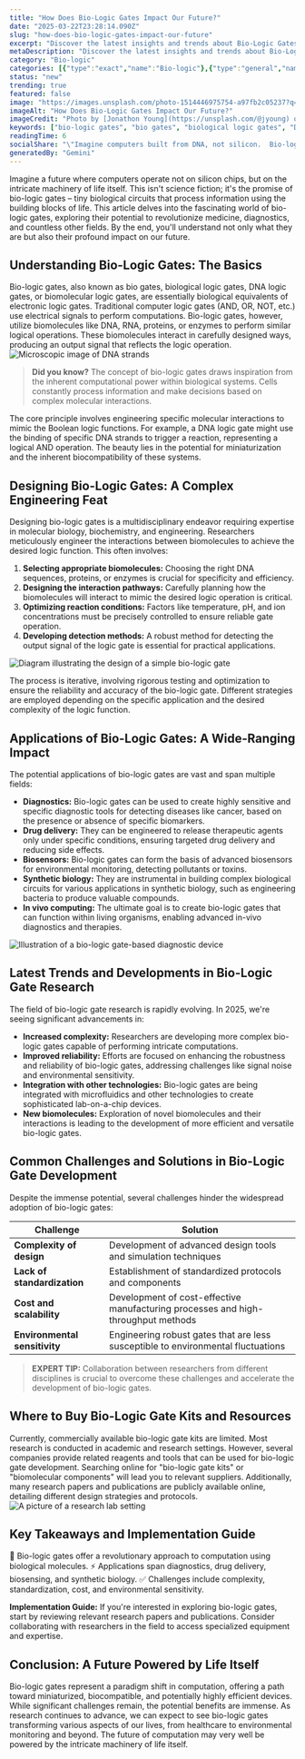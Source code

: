 ```yaml
---
title: "How Does Bio-Logic Gates Impact Our Future?"
date: "2025-03-22T23:28:14.090Z"
slug: "how-does-bio-logic-gates-impact-our-future"
excerpt: "Discover the latest insights and trends about Bio-Logic Gates. This comprehensive guide covers everything you need to know about Bio-Logic Gates in 2025."
metaDescription: "Discover the latest insights and trends about Bio-Logic Gates. This comprehensive guide covers everything you need to know about Bio-Logic Gates in 2025."
category: "Bio-logic"
categories: [{"type":"exact","name":"Bio-logic"},{"type":"general","name":"Synthetic Biology"},{"type":"medium","name":"Genetic Engineering"},{"type":"specific","name":"DNA Computing"},{"type":"niche","name":"Enzyme Kinetics"}]
status: "new"
trending: true
featured: false
image: "https://images.unsplash.com/photo-1514446975754-a97fb2c05237?q=85&w=1200&fit=max&fm=webp&auto=compress"
imageAlt: "How Does Bio-Logic Gates Impact Our Future?"
imageCredit: "Photo by [Jonathon Young](https://unsplash.com/@jyoung) on Unsplash"
keywords: ["bio-logic gates", "bio gates", "biological logic gates", "DNA logic gates", "biomolecular logic gates", "design bio logic gates", "buy bio logic gates", "applications of bio logic gates", "bio-logic gate research", "bio-logic gate kits"]
readingTime: 6
socialShare: "\"Imagine computers built from DNA, not silicon.  Bio-logic gates are poised to revolutionize technology and healthcare, ushering in an era of bio-computation.\""
generatedBy: "Gemini"
---
```




Imagine a future where computers operate not on silicon chips, but on the intricate machinery of life itself.  This isn't science fiction; it's the promise of bio-logic gates – tiny biological circuits that process information using the building blocks of life.  This article delves into the fascinating world of bio-logic gates, exploring their potential to revolutionize medicine, diagnostics, and countless other fields.  By the end, you'll understand not only what they are but also their profound impact on our future.

## Understanding Bio-Logic Gates: The Basics

Bio-logic gates, also known as bio gates, biological logic gates, DNA logic gates, or biomolecular logic gates, are essentially biological equivalents of electronic logic gates.  Traditional computer logic gates (AND, OR, NOT, etc.) use electrical signals to perform computations. Bio-logic gates, however, utilize biomolecules like DNA, RNA, proteins, or enzymes to perform similar logical operations.  These biomolecules interact in carefully designed ways, producing an output signal that reflects the logic operation. ![Microscopic image of DNA strands](https://images.unsplash.com/photo-1564123531124-f4ff6f8a319d?q=85&w=1200&fit=max&fm=webp&auto=compress)

> **Did you know?** The concept of bio-logic gates draws inspiration from the inherent computational power within biological systems. Cells constantly process information and make decisions based on complex molecular interactions.

The core principle involves engineering specific molecular interactions to mimic the Boolean logic functions. For example, a DNA logic gate might use the binding of specific DNA strands to trigger a reaction, representing a logical AND operation.  The beauty lies in the potential for miniaturization and the inherent biocompatibility of these systems.

## Designing Bio-Logic Gates: A Complex Engineering Feat

Designing bio-logic gates is a multidisciplinary endeavor requiring expertise in molecular biology, biochemistry, and engineering.  Researchers meticulously engineer the interactions between biomolecules to achieve the desired logic function. This often involves:

1. **Selecting appropriate biomolecules:** Choosing the right DNA sequences, proteins, or enzymes is crucial for specificity and efficiency.
2. **Designing the interaction pathways:** Carefully planning how the biomolecules will interact to mimic the desired logic operation is critical.
3. **Optimizing reaction conditions:**  Factors like temperature, pH, and ion concentrations must be precisely controlled to ensure reliable gate operation.
4. **Developing detection methods:**  A robust method for detecting the output signal of the logic gate is essential for practical applications.

![Diagram illustrating the design of a simple bio-logic gate](https://images.unsplash.com/photo-1600186447237-c31a3d133b88?q=85&w=1200&fit=max&fm=webp&auto=compress)

The process is iterative, involving rigorous testing and optimization to ensure the reliability and accuracy of the bio-logic gate.  Different strategies are employed depending on the specific application and the desired complexity of the logic function.

## Applications of Bio-Logic Gates: A Wide-Ranging Impact

The potential applications of bio-logic gates are vast and span multiple fields:

* **Diagnostics:** Bio-logic gates can be used to create highly sensitive and specific diagnostic tools for detecting diseases like cancer, based on the presence or absence of specific biomarkers.
* **Drug delivery:**  They can be engineered to release therapeutic agents only under specific conditions, ensuring targeted drug delivery and reducing side effects.
* **Biosensors:**  Bio-logic gates can form the basis of advanced biosensors for environmental monitoring, detecting pollutants or toxins.
* **Synthetic biology:**  They are instrumental in building complex biological circuits for various applications in synthetic biology, such as engineering bacteria to produce valuable compounds.
* **In vivo computing:**  The ultimate goal is to create bio-logic gates that can function within living organisms, enabling advanced in-vivo diagnostics and therapies.

![Illustration of a bio-logic gate-based diagnostic device](https://images.unsplash.com/photo-1514446975754-a97fb2c05237?q=85&w=1200&fit=max&fm=webp&auto=compress)

## Latest Trends and Developments in Bio-Logic Gate Research

The field of bio-logic gate research is rapidly evolving.  In 2025, we're seeing significant advancements in:

* **Increased complexity:**  Researchers are developing more complex bio-logic gates capable of performing intricate computations.
* **Improved reliability:**  Efforts are focused on enhancing the robustness and reliability of bio-logic gates, addressing challenges like signal noise and environmental sensitivity.
* **Integration with other technologies:**  Bio-logic gates are being integrated with microfluidics and other technologies to create sophisticated lab-on-a-chip devices.
* **New biomolecules:**  Exploration of novel biomolecules and their interactions is leading to the development of more efficient and versatile bio-logic gates.

## Common Challenges and Solutions in Bio-Logic Gate Development

Despite the immense potential, several challenges hinder the widespread adoption of bio-logic gates:

| Challenge                     | Solution                                                                        |
|------------------------------|---------------------------------------------------------------------------------|
| **Complexity of design**      | Development of advanced design tools and simulation techniques                    |
| **Lack of standardization**   | Establishment of standardized protocols and components                             |
| **Cost and scalability**      | Development of cost-effective manufacturing processes and high-throughput methods |
| **Environmental sensitivity** | Engineering robust gates that are less susceptible to environmental fluctuations    |

> **EXPERT TIP:** Collaboration between researchers from different disciplines is crucial to overcome these challenges and accelerate the development of bio-logic gates.

##  Where to Buy Bio-Logic Gate Kits and Resources

Currently, commercially available bio-logic gate kits are limited.  Most research is conducted in academic and research settings. However, several companies provide related reagents and tools that can be used for bio-logic gate development.  Searching online for "bio-logic gate kits" or "biomolecular components" will lead you to relevant suppliers.  Additionally, many research papers and publications are publicly available online, detailing different design strategies and protocols. ![A picture of a research lab setting](https://images.unsplash.com/photo-1680639748422-9ac7f4c71291?q=85&w=1200&fit=max&fm=webp&auto=compress)

## Key Takeaways and Implementation Guide

🔑  Bio-logic gates offer a revolutionary approach to computation using biological molecules.
⚡  Applications span diagnostics, drug delivery, biosensing, and synthetic biology.
✅  Challenges include complexity, standardization, cost, and environmental sensitivity.

**Implementation Guide:** If you're interested in exploring bio-logic gates, start by reviewing relevant research papers and publications.  Consider collaborating with researchers in the field to access specialized equipment and expertise.

## Conclusion: A Future Powered by Life Itself

Bio-logic gates represent a paradigm shift in computation, offering a path toward miniaturized, biocompatible, and potentially highly efficient devices. While significant challenges remain, the potential benefits are immense.  As research continues to advance, we can expect to see bio-logic gates transforming various aspects of our lives, from healthcare to environmental monitoring and beyond. The future of computation may very well be powered by the intricate machinery of life itself.

